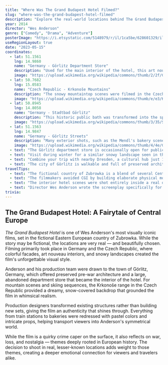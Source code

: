 ```yaml
---
title: "Where Was The Grand Budapest Hotel Filmed?"
slug: "where-was-the-grand-budapest-hotel-filmed"
description: "Explore the real-world locations behind The Grand Budapest Hotel, from Saxony's Görlitz department store to the Czech Republic's snowy mountains."
year: 2014
director: "Wes Anderson"
genre: ["Comedy", "Drama", "Adventure"]
posterImage: "https://i.etsystatic.com/5148979/r/il/1ca5be/628601329/il_570xN.628601329_2m9u.jpg"
useRegionLayout: true
date: "2023-05-15"
coordinates: 
  - lat: 51.1561
    lng: 14.9860
    name: "Germany - Görlitz Department Store"
    description: "Used for the main interior of the hotel, this art nouveau department store provided the grand backdrop for much of the action inside the hotel."
    image: "https://upload.wikimedia.org/wikipedia/commons/thumb/2/2f/Goerlitz_Kaufhaus_2016.jpg/800px-Goerlitz_Kaufhaus_2016.jpg"
  - lat: 50.7682
    lng: 15.0583
    name: "Czech Republic - Krkonoše Mountains"
    description: "The snowy mountaintop scenes were filmed in the Czech Republic's Krkonoše mountain range, adding a fairytale-like atmosphere to the chase scenes."
    image: "https://upload.wikimedia.org/wikipedia/commons/thumb/e/e3/Krkono%C5%A1e.jpg/800px-Krkono%C5%A1e.jpg"
  - lat: 50.8945
    lng: 14.8058
    name: "Germany - Stadtbad Görlitz"
    description: "This historic public bath was transformed into the spa seen in the film and also used for various sets including the prison shower."
    image: "https://upload.wikimedia.org/wikipedia/commons/thumb/3/35/Stadtbad_Goerlitz_01.jpg/800px-Stadtbad_Goerlitz_01.jpg"
  - lat: 51.1563
    lng: 14.9847
    name: "Germany - Görlitz Streets"
    description: "Many exterior shots, such as the Mendl's bakery scenes and military checkpoints, were filmed on the colorful streets of Görlitz."
    image: "https://upload.wikimedia.org/wikipedia/commons/thumb/4/4e/Goerlitz_Hallstrasse_08_ies.jpg/800px-Goerlitz_Hallstrasse_08_ies.jpg"
  - text: "The Görlitz department store is occasionally open for public events or guided tours."
  - text: "Visit during winter for a similar snowy landscape seen in the film's mountain scenes."
  - text: "Combine your trip with nearby Dresden, a cultural hub just 1.5 hours from Görlitz."
  - text: "The city of Görlitz is walkable and full of preserved architecture, perfect for film buffs."
travelTips: 
  - text: "The fictional country of Zubrowka is a blend of several Central European influences."
  - text: "The filmmakers avoided CGI by building elaborate physical models, including the hotel's exterior."
  - text: "The interior hotel scenes were shot entirely inside a real department store that had been closed for years."
  - text: "Director Wes Anderson wrote the screenplay specifically for Görlitz after scouting Eastern Europe."
trivia: 
---
```


## The Grand Budapest Hotel: A Fairytale of Central Europe

*The Grand Budapest Hotel* is one of Wes Anderson's most visually iconic films, set in the fictional Eastern European country of Zubrowka. While the story may be fictional, the locations are very real — and beautifully chosen. Filming primarily took place in Germany and the Czech Republic, where colorful facades, art nouveau interiors, and snowy landscapes created the film's unforgettable visual style.

Anderson and his production team were drawn to the town of Görlitz, Germany, which offered preserved pre-war architecture and a large, abandoned department store that became the interior of the hotel. For mountain scenes and skiing sequences, the Krkonoše range in the Czech Republic provided a dreamy, snow-covered backdrop that grounded the film in whimsical realism.

Production designers transformed existing structures rather than building new sets, giving the film an authenticity that shines through. Everything from train stations to bakeries were redressed with pastel colors and intricate props, helping transport viewers into Anderson's symmetrical world.

While the film is a quirky crime caper on the surface, it also reflects on war, loss, and nostalgia — themes deeply rooted in European history. The decision to shoot in real, lesser-known locations adds weight to those themes, creating a deeper emotional connection for viewers and travelers alike.
